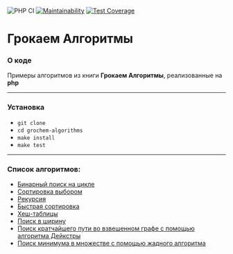 ![PHP CI](https://github.com/yulia633/grokaem_algorithms/workflows/PHP%20CI/badge.svg)
[![Maintainability](https://api.codeclimate.com/v1/badges/ae68ab1dd4be4427b8b7/maintainability)](https://codeclimate.com/github/yulia633/grokaem_algorithms/maintainability)
[![Test Coverage](https://api.codeclimate.com/v1/badges/ae68ab1dd4be4427b8b7/test_coverage)](https://codeclimate.com/github/yulia633/grokaem_algorithms/test_coverage)

# Грокаем Алгоритмы

### О коде

Примеры алгоритмов из книги **Грокаем Алгоритмы**, реализованные на **php**

---

### Установка

* `git clone`
* `cd grochem-algorithms`
* `make install`
* `make test`

---

### Список алгоритмов:
* [Бинарный поиск на цикле](src/Chapter1/BinarySearch.php)
* [Сортировка выбором](src/Chapter2/SelectionSort.php)
* [Рекурсия](src/Chapter3/Recursion.php)
* [Быстрая сортировка](src/Chapter4/QuickSort.php)
* [Хеш-таблицы](src/Chapter5/CheckVoter.php)
* [Поиск в ширину](src/Chapter6/BreadthFirstSearch.php)
* [Поиск кратчайшего пути во взвешенном графе с помощью алгоритма Дейкстры](src/Chapter7/DijkstrasAlgorithm.php)
* [Поиск минимума в множестве с помощью жадного алгоритма](src/Chapter8/Greedy.php)